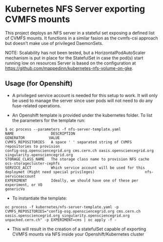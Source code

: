 # Kubernetes NFS Server exporting CVMFS mounts

This project deploys an NFS server in a stateful set exposing a defined list of CVMFS mounts. It functions in a similar fasion as the cvmfs-csi approach but doesn't make use of privileged DaemonSets.

NOTE: Scalability has not been tested, but a HorizontalPodAutoScaler mechanism is put in place for the StatefulSet in case the pod(s) start running low on resources
Server is based on the configuration at <https://github.com/mappedinn/kubernetes-nfs-volume-on-gke>.

## Usage (for Openshift)
* A privileged service account is needed for this setup to work. It will only be used to manage the server since user pods will not need to do any fuse-related operations.

* An Openshift template is provided under the kubernetes folder. To list the parameters for the template run: 
```
$ oc process --parameters -f nfs-server-template.yaml
NAME                 DESCRIPTION                                                                             GENERATOR           VALUE
CVMFS_REPOSITORIES   A space ' ' separated string of CVMFS repositories to provision                                             config-osg.opensciencegrid.org cms.cern.ch oasis.opensciencegrid.org singularity.opensciencegrid.org
STORAGE_CLASS_NAME   The storage class name to provision NFS cache                                                               ocs-storagecluster-cephfs
SERVICE_ACCT         Which service account will be used for this deploymet (Might need special privileges)                       nfs-serviceaccount
EXPERIMENT           Ideally, we should have one of these per experiment, or VO                                                  genericVo
```
* To instantiate the template:
```
oc process -f kubernetes/nfs-server-template.yaml -p CVMFS_REPOSITORIES="config-osg.opensciencegrid.org cms.cern.ch oasis.opensciencegrid.org singularity.opensciencegrid.org unpacked.cern.ch" -p EXPERIMENT=cms | oc apply -f -
```
* This will result in the creation of a statefulSet capable of exporting CVMFS mounts via NFS inside your Openshift/Kubernetes cluster
